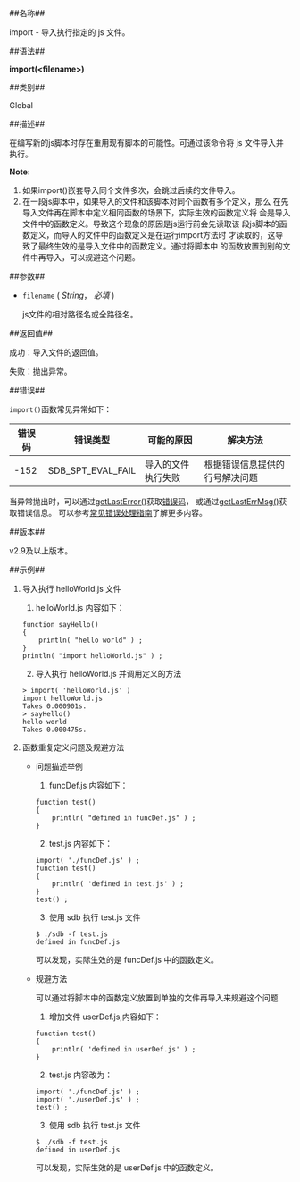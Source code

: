 
##名称##

import - 导入执行指定的 js 文件。

##语法##

**import(\<filename\>)**

##类别##

Global

##描述##

在编写新的js脚本时存在重用现有脚本的可能性。可通过该命令将 js 文件导入并执行。


**Note:**  

1. 如果import()嵌套导入同个文件多次，会跳过后续的文件导入。  
2. 在一段js脚本中，如果导入的文件和该脚本对同个函数有多个定义，那么
   在先导入文件再在脚本中定义相同函数的场景下，实际生效的函数定义将
   会是导入文件中的函数定义。导致这个现象的原因是js运行前会先读取该
   段js脚本的函数定义，而导入的文件中的函数定义是在运行import方法时
   才读取的，这导致了最终生效的是导入文件中的函数定义。通过将脚本中
   的函数放置到别的文件中再导入，可以规避这个问题。

##参数##

* `filename` ( *String*， *必填* )

	js文件的相对路径名或全路径名。


##返回值##

成功：导入文件的返回值。

失败：抛出异常。

##错误##

`import()`函数常见异常如下：

| 错误码 | 错误类型 | 可能的原因 | 解决方法 |
| ------ | --- | ------ | ------ |
| -152 | SDB_SPT_EVAL_FAIL | 导入的文件执行失败| 根据错误信息提供的行号解决问题	|

当异常抛出时，可以通过[getLastError()](manual/Manual/Sequoiadb_Command/Global/getLastError.md)获取[错误码](manual/Manual/Sequoiadb_error_code.md)，
或通过[getLastErrMsg()](manual/Manual/Sequoiadb_Command/Global/getLastErrMsg.md)获取错误信息。
可以参考[常见错误处理指南](manual/FAQ/faq_sdb.md)了解更多内容。

##版本##

v2.9及以上版本。

##示例##

1. 导入执行 helloWorld.js 文件

    1) helloWorld.js 内容如下：

    ```lang-javascript
    function sayHello()
    {
        println( "hello world" ) ;
    }
    println( "import helloWorld.js" ) ;
    ```

	2) 导入执行 helloWorld.js 并调用定义的方法

    ```lang-javascript
	> import( 'helloWorld.js' )
    import helloWorld.js
    Takes 0.000901s.
    > sayHello()
    hello world
    Takes 0.000475s.
 	```

2. 函数重复定义问题及规避方法
   
    * 问题描述举例

        1) funcDef.js 内容如下：

        ```lang-javascript
        function test()
        {
            println( "defined in funcDef.js" ) ;
        }  
        ```

        2) test.js 内容如下：

        ```lang-javascript
        import( './funcDef.js' ) ;
        function test()
        {
            println( 'defined in test.js' ) ;
        }
        test() ;
        ```

        3) 使用 sdb 执行 test.js 文件

        ```lang-bash
        $ ./sdb -f test.js 
        defined in funcDef.js
        ```

        可以发现，实际生效的是 funcDef.js 中的函数定义。

    * 规避方法

        可以通过将脚本中的函数定义放置到单独的文件再导入来规避这个问题

        1) 增加文件 userDef.js,内容如下：

        ```lang-javascript
        function test()
        {
            println( 'defined in userDef.js' ) ;
        }
        ```

        2) test.js 内容改为：

        ```lang-javascript
        import( './funcDef.js' ) ;
        import( './userDef.js' ) ;
        test() ;
        ```

        3) 使用 sdb 执行 test.js 文件

        ```lang-bash
        $ ./sdb -f test.js 
        defined in userDef.js
        ```

        可以发现，实际生效的是 userDef.js 中的函数定义。  
